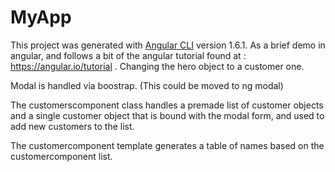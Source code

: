 # MyApp

This project was generated with [Angular CLI](https://github.com/angular/angular-cli) version 1.6.1. As a brief demo in angular, and follows a bit of the angular tutorial found at : https://angular.io/tutorial . Changing the hero object to a customer one.

Modal is handled via boostrap. (This could be moved to ng modal)

The customerscomponent class handles a premade list of customer objects and a single customer object that is bound with the modal form, and used to add new customers to the list.

The customercomponent template generates a table of names based on the customercomponent list. 




